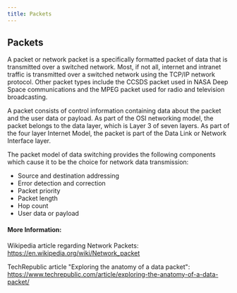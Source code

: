 ```yaml
---
title: Packets
---
```

## Packets

A packet or network packet is a specifically formatted packet of data that is transmitted over a switched network. Most, if not all, internet and intranet traffic is transmitted over a switched network using the TCP/IP network protocol. Other packet types include the CCSDS packet used in NASA Deep Space communications and the MPEG packet used for radio and television broadcasting.

A packet consists of control information containing data about the packet and the user data or payload. As part of the OSI networking model, the packet belongs to the data layer, which is Layer 3 of seven layers. As part of the four layer Internet Model, the packet is part of the Data Link or Network Interface layer.

The packet model of data switching provides the following components which cause it to be the choice for network data transmission:

- Source and destination addressing
- Error detection and correction
- Packet priority
- Packet length
- Hop count
- User data or payload

#### More Information:
Wikipedia article regarding Network Packets: https://en.wikipedia.org/wiki/Network_packet

TechRepublic article "Exploring the anatomy of a data packet": https://www.techrepublic.com/article/exploring-the-anatomy-of-a-data-packet/

